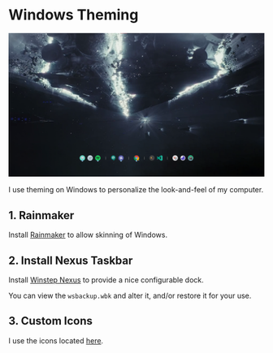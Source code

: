 # Windows Theming

![](./.assets/Desktop.png)

I use theming on Windows to personalize the look-and-feel of my computer.

## 1. Rainmaker

Install [Rainmaker](https://www.rainmeter.net/) to allow skinning of Windows.

## 2. Install Nexus Taskbar

Install [Winstep Nexus](https://www.winstep.net/nexus.asp) to provide a nice configurable dock.

You can view the `wsbackup.wbk` and alter it, and/or restore it for your use.

## 3. Custom Icons

I use the icons located [here](https://www.deviantart.com/niivu/art/Numix-Circle-For-Windows-708567015).